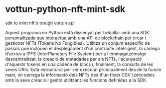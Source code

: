# vottun-python-nft-mint-sdk
sdk to mint nft's trough vottun api

Aquest programa en Python està dissenyat per treballar amb una SDK personalitzada que interactua amb una API de blockchain per crear i gestionar NFTs (Tokens No Fungibles). Utilitza un conjunt específic de passos que inclouen el desplegament d'un contracte intel·ligent, la càrrega d'arxius a IPFS (InterPlanetary File System) per a l'emmagatzematge descentralitzat, la creació de metadades per als NFTs, l'acunyació d'aquests tokens en una cadena de blocs i, finalment, la consulta de les seves URIs. Està estructurat per ser executat principalment des de la funció main, on carrega la informació dels NFTs des d'un fitxer CSV i procedeix amb la seva creació i gestió utilitzant les funcions definides a la SDK.
